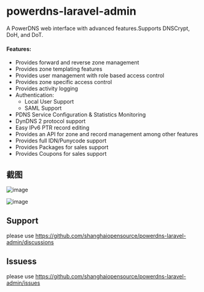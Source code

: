 # powerdns-laravel-admin

A PowerDNS web interface with advanced features.Supports DNSCrypt, DoH, and DoT.

#### Features:

- Provides forward and reverse zone management
- Provides zone templating features
- Provides user management with role based access control
- Provides zone specific access control
- Provides activity logging
- Authentication:
  - Local User Support
  - SAML Support
- PDNS Service Configuration & Statistics Monitoring
- DynDNS 2 protocol support
- Easy IPv6 PTR record editing
- Provides an API for zone and record management among other features
- Provides full IDN/Punycode support
- Provides Packages for sales support
- Provides Coupons for sales support


## 截图

![image](https://github.com/shanghaiopensource/powerdns-laravel-admin/assets/138437143/4e203765-f441-4102-8f5e-ae1e07fee250)

![image](https://github.com/shanghaiopensource/powerdns-laravel-admin/assets/34465153/0fb01d98-27ea-4419-952f-3c28b5626f7f)



## Support

please use https://github.com/shanghaiopensource/powerdns-laravel-admin/discussions

## Issuess
please use https://github.com/shanghaiopensource/powerdns-laravel-admin/issues

